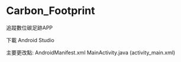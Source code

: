 # Carbon_Footprint
追蹤數位碳足跡APP

下載 Android Studio

主要更改點: AndroidManifest.xml MainActivity.java (activity_main.xml)
